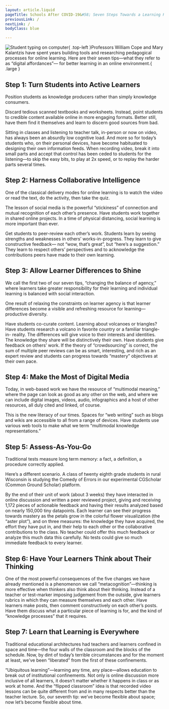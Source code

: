 ```yaml
---
layout: article.liquid
pageTitle: Schools After COVID-19&#58; Seven Steps Towards a Learning Revolution 
previousLink: /
nextLink: /
bodyClass: blue

---
```

![Student typing on computer](../img/schools-after-covid-19.png){ .top-left }Professors William Cope and Mary Kalantzis have spent years building tools and researching pedagogical processes for online learning. Here are their seven tips—what they refer to as “digital affordances”— for better learning in an online environment.{ .large }

## Step 1: Turn Students into Active Learners

Position students as knowledge producers rather than simply knowledge consumers.

Discard tedious scanned textbooks and worksheets. Instead, point students to credible content available online in more engaging formats. Better still, have  them find it themselves and learn to discern good sources from bad.

Sitting in classes and listening to teacher talk, in-person or now on video, has always been an absurdly low cognitive load. And more so for today’s  students who, on their personal devices, have become habituated to designing their own information feeds. When recording video, break it into small parts and accept that control has been ceded to students for the listening—to skip the easy bits, to play at 2x speed, or to replay the harder parts several times.

## Step 2: Harness Collaborative Intelligence

One of the classical delivery modes for online learning is to watch the video or read the text, do the activity, then take the quiz. 

The lesson of social  media is the powerful “stickiness” of connection and mutual recognition of each other’s presence. Have students work together in shared online projects. In a time of physical distancing, social learning is more important than ever.

Get students to peer-review each other’s work. Students learn by seeing strengths and weaknesses in others’ works-in-progress. They learn to give constructive feedback— not “wow, that’s great”, but “here’s a suggestion.” They learn to respect others’ perspectives and to acknowledge the contributions peers have made to their own learning.

## Step 3: Allow Learner Differences to Shine

We call the first two of our seven tips, “changing the balance of agency,” where learners take greater responsibility for their learning and individual  learning is balanced with social interaction.

One result of relaxing the constraints on learner agency is that learner differences become a visible and refreshing resource for learning—productive diversity. 

Have students co-curate content. Learning about volcanoes or triangles? Have students research a volcano in favorite country or a familiar triangle-in- reality. The differences will give voice to their interests and identities. The knowledge they share will be distinctively their own. Have students give feedback on others’ work. If the theory of “crowdsourcing” is correct, the sum of multiple peer reviews can be as smart, interesting, and rich as an expert review and students can progress towards “mastery” objectives at their own pace.

## Step 4: Make the Most of Digital Media

Today, in web-based work we have the resource of “multimodal meaning,” where the page can look as good as any other on the web, and where we can include digital images, videos, audio, infographics and a host of other resources, all duly cited and linked, of course.

This is the new literacy of our times. Spaces for “web writing” such as blogs and wikis are accessible to all from a range of devices. Have students use various web tools to make what we term “multimodal knowledge representations.”

## Step 5: Assess-As-You-Go

Traditional tests measure long term memory: a fact, a definition, a procedure correctly applied. 

Here’s a different scenario. A class of twenty eighth grade students in rural Wisconsin is studying the Comedy of Errors in our experimental CGScholar (Common Ground Scholar) platform.

By the end of their unit of work (about 3 weeks) they have interacted in online discussion and written a peer reviewed project, giving and receiving 1,172 pieces of actionable feedback and having their results analyzed based on nearly 150,000 tiny datapoints. Each learner can see their progress towards mastery as the petals grow in the colorful flower visualization (the “aster plot”), and on three measures: the knowledge they have acquired, the effort they have put in, and their help to each other or the collaborative contributions to the class. No teacher could offer this much feedback or analyze this much data  this carefully. No tests could give so much immediate feedback to every learner.

## Step 6: Have Your Learners Think about Their Thinking

One of the most powerful consequences of the five changes we have already mentioned is a phenomenon we call “metacognition”—thinking is more effective when thinkers also think about their thinking. Instead of a teacher or test-marker imposing judgement from the outside, give learners rubrics in which they can measure themselves and each other. Have learners make posts, then comment constructively on each other’s posts. Have them discuss what a particular piece of learning is for, and the kind of “knowledge processes” that it requires.

## Step 7: Learn that Learning is Everywhere 

Traditional educational architectures had teachers and learners confined in space and time—the four walls of the classroom and the blocks of the schedule. Now, by dint of today’s terrible circumstances and for the moment at least, we’ve been “liberated” from the first of these confinements. 

“Ubiquitous  learning”—learning any time, any place—allows education to break out of institutional confinements. Not only is online discussion more inclusive of all learners, it doesn’t matter whether it happens in class or as work at home. And the “flipped classroom” idea is that recorded video lessons can be quite different from and in many respects better than the teacher lecture. So, our seventh tip: we’ve become flexible about space; now let’s become flexible about time.